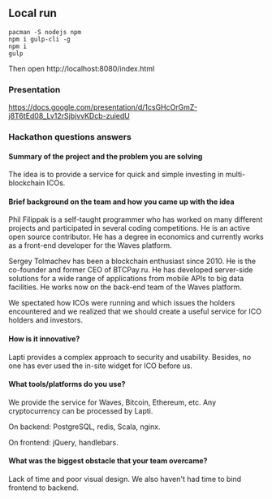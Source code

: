 ## Local run
```
pacman -S nodejs npm
npm i gulp-cli -g
npm i
gulp
```
Then open http://localhost:8080/index.html

### Presentation

https://docs.google.com/presentation/d/1csGHcOrGmZ-j8T6tEd08_Lv12rSjbjvvKDcb-zuiedU

### Hackathon questions answers

#### Summary of the project and the problem you are solving

The idea is to provide a service for quick and simple investing in multi-blockchain ICOs.

#### Brief background on the team and how you came up with the idea

Phil Filippak is a self-taught programmer who has worked on many different projects and participated in several coding competitions. He is an active open source contributor. He has a degree in economics and currently works as a front-end developer for the Waves platform.

Sergey Tolmachev has been a blockchain enthusiast since 2010. He is the co-founder and former CEO of BTCPay.ru. He has developed server-side solutions for a wide range of applications from mobile APIs to big data facilities. He works now on the back-end team of the Waves platform.

We spectated how ICOs were running and which issues the holders encountered and we realized that we should create a useful service for ICO holders and investors.

#### How is it innovative?

Lapti provides a complex approach to security and usability. Besides, no one has ever used the in-site widget for ICO before us.

#### What tools/platforms do you use?

We provide the service for Waves, Bitcoin, Ethereum, etc. Any cryptocurrency can be processed by Lapti.

On backend: PostgreSQL, redis, Scala, nginx.

On frontend: jQuery, handlebars.

#### What was the biggest obstacle that your team overcame?

Lack of time and poor visual design. We also haven't had time to bind frontend to backend.